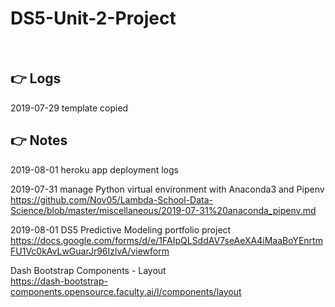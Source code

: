 # DS5-Unit-2-Project

<br>

## :point_right: Logs

2019-07-29 template copied

## :point_right: Notes    

2019-08-01 heroku app deployment logs

2019-07-31 manage Python virtual environment with Anaconda3 and Pipenv  
https://github.com/Nov05/Lambda-School-Data-Science/blob/master/miscellaneous/2019-07-31%20anaconda_pipenv.md 

2019-08-01 DS5 Predictive Modeling portfolio project     
https://docs.google.com/forms/d/e/1FAIpQLSddAV7seAeXA4iMaaBoYEnrtmFU1Vc0kAvLwGuarJr96IzlvA/viewform  

Dash Bootstrap Components - Layout  
https://dash-bootstrap-components.opensource.faculty.ai/l/components/layout
